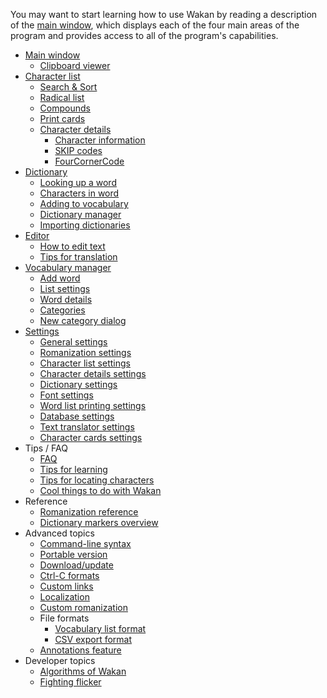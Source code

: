 You may want to start learning how to use Wakan by reading a description of the [main window](MainWindow), which displays each of the four main areas of the program and provides access to all of the program's capabilities.

  * [Main window](MainWindow)
    * [Clipboard viewer](MainWindow#Clipboard_viewer)
  * [Character list](KanjiList)
    * [Search & Sort](KanjiList#Search)
    * [Radical list](KanjiList#Radicals)
    * [Compounds](KanjiList#Compounds)
    * [Print cards](KanjiList#Print_cards)
    * [Character details](KanjiDetails)
        * [Character information](KanjiDetails#Kanji_details)
        * [SKIP codes](KanjiDetails#SKIP)
        * [FourCornerCode](KanjiDetails#FourCornerCode)
  * [Dictionary](Dictionary)
    * [Looking up a word](Dictionary#Dictionary)
    * [Characters in word](Dictionary#Word_kanji)
    * [Adding to vocabulary](Dictionary#Adding_word_to_vocabulary)
    * [Dictionary manager](Dictionaries#Dictionary_manager)
    * [Importing dictionaries](Dictionaries#Importing_dictionaries)
  * [Editor](Editor)
    * [How to edit text](Editor#How_to_write_Japanese_text)
    * [Tips for translation](Editor#Tips)
  * [Vocabulary manager](Vocabulary)
    * [Add word](Vocabulary#Add_word)
    * [List settings](Vocabulary#Filters)
    * [Word details](Vocabulary#Word_details)
    * [Categories](Vocabulary#Categories)
    * [New category dialog](Vocabulary#New_category)
  * [Settings](Settings)
    * [General settings](Settings#General)
    * [Romanization settings](Settings#Romanization)
    * [Character list settings](Settings#Characters)
    * [Character details settings](Settings#Character_details)
    * [Dictionary settings](Settings#Dictionary)
    * [Font settings](Settings#Fonts)
    * [Word list printing settings](Settings#Word_list_printing)
    * [Database settings](Settings#Database_maintenance)
    * [Text translator settings](Settings#Text_translator)
    * [Character cards settings](Settings#Character_cards)
  * Tips / FAQ
    * [FAQ](Tips#FAQ)
    * [Tips for learning](Tips#Learning)
    * [Tips for locating characters](KanjiList#Search_tips)
    * [Cool things to do with Wakan](Tips#Things_to_do_with_Wakan)
  * Reference
    * [Romanization reference](Settings#Romanization)
    * [Dictionary markers overview](Dictionary#Markers)
  * Advanced topics
    * [Command-line syntax](CommandLine)
    * [Portable version](Portable)
    * [Download/update](Downloader)
    * [Ctrl-C formats](CopyFormats)
    * [Custom links](CustomLinks)
    * [Localization](Localization)
    * [Custom romanization](CustomRomaji)
    * File formats
        * [Vocabulary list format](FileFormats#Vocabulary_list_export)
        * [CSV export format](FileFormats#CSV_vocabulary_export)
    * [Annotations feature](Annotations)
  * Developer topics
    * [Algorithms of Wakan](Algorithms)
    * [Fighting flicker](Flicker)
